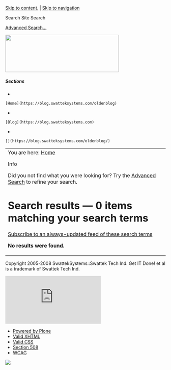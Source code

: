 [Skip to content.](https://blog.swatteksystems.com/oldenblog/search#documentContent) | [Skip to navigation](https://blog.swatteksystems.com/oldenblog/search#portlet-navigation-tree)

Search Site
<span>Search</span>

[Advanced Search…](https://blog.swatteksystems.com/oldenblog/search_form)

<a href="https://blog.swatteksystems.com/oldenblog" id="portal-logo"><img src="https://blog.swatteksystems.com/oldenblog/logo.png" width="356" height="117" /></a>

##### Sections

-   

    [Home](https://blog.swatteksystems.com/oldenblog)
-   

    [Blog](https://blog.swatteksystems.com)
-   

    [](https://blog.swatteksystems.com/oldenblog/)

<span></span>

<table>
<colgroup>
<col width="100%" />
</colgroup>
<tbody>
<tr class="odd">
<td align="left"><div>
<div id="portal-breadcrumbs">
<span id="breadcrumbs-you-are-here">You are here:</span> <a href="https://blog.swatteksystems.com/oldenblog">Home</a>
</div>
<div id="region-content" class="documentContent">
<span id="contentTopLeft"></span> <span id="contentTopRight"></span> <a href="https://blog.swatteksystems.com/oldenblog/"></a>
<dl>
<dt>Info</dt>
<dd>
</dd>
</dl>
<div id="viewlet-above-content">

</div>
<div>
<p>Did you not find what you were looking for? Try the <span> <a href="https://blog.swatteksystems.com/oldenblog/search_form?SearchableText=">Advanced Search</a> </span> to refine your search.</p>
<h1 id="search-results-0-items-matching-your-search-terms" class="documentFirstHeading"><span> Search results </span> <span class="discreet"> — <span>0 items matching your search terms</span> </span></h1>
<p><a href="https://blog.swatteksystems.com/oldenblog/search_rss?" class="link-feed">Subscribe to an always-updated feed of these search terms</a></p>
<div>
<p><strong>No results were found.</strong></p>
</div>
</div>
<span id="contentBottomLeft"></span> <span id="contentBottomRight"></span>
</div>
</div></td>
</tr>
</tbody>
</table>

Copyright 2005-2008 SwattekSystems::Swattek Tech Ind. Get IT Done! et al is a trademark of Swattek Tech Ind.

[![](http://www.peer1.com/affiliates/af_image.php?afid=203-145004&progtype=10)](http://www.peer1.com/affiliates/af_tracking.php?afid=203-145004&progtype=10)

-   [Powered by Plone](http://plone.org "This site was built using Plone CMS, the Open Source Content Management System. Click for more information.")
-   [Valid XHTML](http://validator.w3.org/check/referer "This site is valid XHTML.")
-   [Valid CSS](http://jigsaw.w3.org/css-validator/check/referer&warning=no&profile=css3&usermedium=all "This site was built with valid CSS.")
-   [Section 508](http://www.section508.gov "This site conforms to the US Government Section 508 Accessibility Guidelines.")
-   [WCAG](http://www.w3.org/WAI/WCAG1AA-Conformance "This site conforms to the W3C-WAI Web Content Accessibility Guidelines.")

![](https://blog.swatteksystems.com/oldenblog/spinner.gif)

